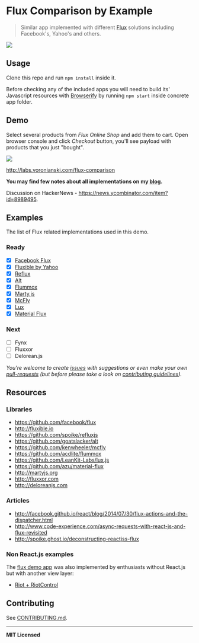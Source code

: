 # Flux Comparison by Example

> Similar app implemented with different [Flux](https://facebook.github.io/flux/) solutions including Facebook's, Yahoo's and others.

[![](https://farm9.staticflickr.com/8643/16226391077_424b0a87dd.jpg)](http://pixelhunter.me/post/110248593059/flux-solutions-compared-by-example)

## Usage

Clone this repo and run `npm install` inside it.

Before checking any of the included apps you will need to build its' Javascript resources with [Browserify](http://browserify.org/) by running `npm start` inside concrete app folder.

## Demo

Select several products from _Flux Online Shop_ and add them to cart. Open browser console and click _Checkout_ button, you'll see payload with products that you just "bought".

[![](https://dl.dropboxusercontent.com/u/100463011/flux-shop-demo2.gif)](http://labs.voronianski.com/flux-comparison)

http://labs.voronianski.com/flux-comparison

**You may find few notes about all implementations on my [blog](http://pixelhunter.me/post/110248593059/flux-solutions-compared-by-example).**

Discussion on HackerNews - https://news.ycombinator.com/item?id=8989495.

## Examples

The list of Flux related implementations used in this demo.

### Ready

* [x] [Facebook Flux](https://github.com/voronianski/flux-samples/tree/master/facebook-flux)
* [x] [Fluxible by Yahoo](https://github.com/voronianski/flux-samples/tree/master/yahoo-fluxible)
* [x] [Reflux](https://github.com/voronianski/flux-samples/tree/master/reflux)
* [x] [Alt](https://github.com/voronianski/flux-samples/tree/master/alt)
* [x] [Flummox](https://github.com/voronianski/flux-samples/tree/master/flummox)
* [x] [Marty.js](https://github.com/voronianski/flux-samples/tree/master/marty)
* [x] [McFly](https://github.com/voronianski/flux-samples/tree/master/mcfly)
* [x] [Lux](https://github.com/voronianski/flux-comparison/tree/master/lux)
* [x] [Material Flux](https://github.com/voronianski/flux-comparison/tree/master/material-flux)

### Next

* [ ] Fynx
* [ ] Fluxxor
* [ ] Delorean.js

_You're welcome to create [issues](https://github.com/voronianski/flux-comparison/issues) with suggestions or even make your own [pull-requests](https://github.com/voronianski/flux-comparison/pulls) (but before please take a look on [contributing guidelines](https://github.com/voronianski/flux-comparison/blob/master/CONTRIBUTING.md))._

## Resources

### Libraries

- https://github.com/facebook/flux
- http://fluxible.io
- https://github.com/spoike/refluxjs
- https://github.com/goatslacker/alt
- https://github.com/kenwheeler/mcfly
- https://github.com/acdlite/flummox
- https://github.com/LeanKit-Labs/lux.js
- https://github.com/azu/material-flux
- http://martyjs.org
- http://fluxxor.com
- http://deloreanjs.com

### Articles

- http://facebook.github.io/react/blog/2014/07/30/flux-actions-and-the-dispatcher.html
- http://www.code-experience.com/async-requests-with-react-js-and-flux-revisited
- http://spoike.ghost.io/deconstructing-reactjss-flux

### Non React.js examples

The [flux demo app](http://labs.voronianski.com/flux-comparison/) was also implemented by enthusiasts without React.js but with another view layer:

* [Riot + RiotControl](https://github.com/txchen/feplay/tree/gh-pages/riot_flux)

## Contributing

See [CONTRIBUTING.md](https://github.com/voronianski/flux-comparison/blob/master/CONTRIBUTING.md).

---

**MIT Licensed**
